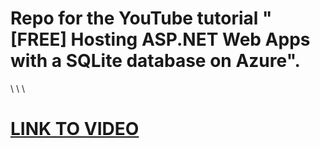 # Repo for the YouTube tutorial "[FREE] Hosting ASP.NET Web Apps with a SQLite database on Azure".
\ 
\ 
\ 
# [LINK TO VIDEO](https://youtu.be/HNsBe3Cuu9g)
